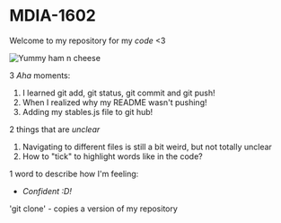 # MDIA-1602
Welcome to my repository for my *code* &lt;3

![Yummy ham n cheese](https://github.com/user-attachments/assets/18de1f63-33f3-410b-bfc8-b7b8c7c4bc06)



3 *Aha* moments: 
1. I learned git add, git status, git commit and git push!
2. When I realized why my README wasn't pushing!
3. Adding my stables.js file to git hub!

2 things that are *unclear*
1. Navigating to different files is still a bit weird, but not totally unclear
2. How to "tick" to highlight words like in the code?

1 word to describe how I'm feeling: 
- *Confident :D!*

'git clone' - copies a version of my repository 

